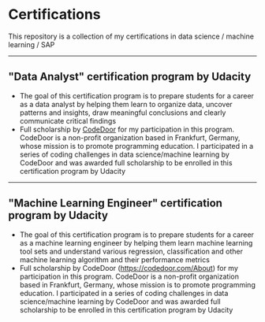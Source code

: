 # Certifications
This repository is a collection of my certifications in data science / machine learning / SAP

---

## "Data Analyst" certification program by Udacity

- The goal of this certification program is to prepare students for a career as a data analyst by helping them learn to organize data, uncover patterns and insights, draw meaningful conclusions and clearly communicate critical findings
- Full scholarship by [CodeDoor](https://codedoor.com/About) for my participation in this program. CodeDoor is a non-profit organization based in Frankfurt, Germany, whose mission is to promote programming education. I participated in a series of coding challenges in data science/machine learning by CodeDoor and was awarded full scholarship to be enrolled in this certification program by Udacity

---

## "Machine Learning Engineer" certification program by Udacity

- The goal of this certification program is to prepare students for a career as a machine learning engineer by helping them learn machine learning tool sets and understand various regression, classification and other machine learning algorithm and their performance metrics
- Full scholarship by CodeDoor (https://codedoor.com/About) for my participation in this program. CodeDoor is a non-profit organization based in Frankfurt, Germany, whose mission is to promote programming education. I participated in a series of coding challenges in data science/machine learning by CodeDoor and was awarded full scholarship to be enrolled in this certification program by Udacity